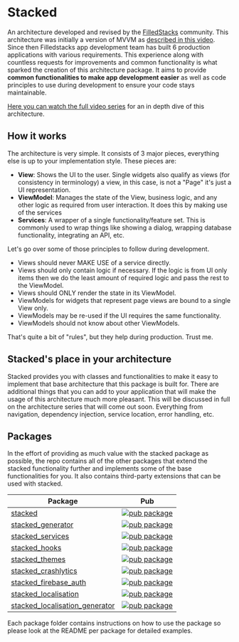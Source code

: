 # Stacked

An architecture developed and revised by the [FilledStacks](https://www.youtube.com/filledstacks) community. This architecture was initially a version of MVVM as [described in this video](https://youtu.be/kDEflMYTFlk). Since then Filledstacks app development team has built 6 production applications with various requirements. This experience along with countless requests for improvements and common functionality is what sparked the creation of this architecture package. It aims to provide **common functionalities to make app development easier** as well as code principles to use during development to ensure your code stays maintainable.

[Here you can watch the full video series](https://www.youtube.com/playlist?list=PLdTodMosi-BwM4XkagNwe4KADOMWQS5X-) for an in depth dive of this architecture.

## How it works

The architecture is very simple. It consists of 3 major pieces, everything else is up to your implementation style. These pieces are:

- **View**: Shows the UI to the user. Single widgets also qualify as views (for consistency in terminology) a view, in this case, is not a "Page" it's just a UI representation.
- **ViewModel**: Manages the state of the View, business logic, and any other logic as required from user interaction. It does this by making use of the services
- **Services**: A wrapper of a single functionality/feature set. This is commonly used to wrap things like showing a dialog, wrapping database functionality, integrating an API, etc.

Let's go over some of those principles to follow during development.

- Views should never MAKE USE of a service directly.
- Views should only contain logic if necessary. If the logic is from UI only items then we do the least amount of required logic and pass the rest to the ViewModel.
- Views should ONLY render the state in its ViewModel.
- ViewModels for widgets that represent page views are bound to a single View only.
- ViewModels may be re-used if the UI requires the same functionality.
- ViewModels should not know about other ViewModels.

That's quite a bit of "rules", but they help during production. Trust me.

## Stacked's place in your architecture

Stacked provides you with classes and functionalities to make it easy to implement that base architecture that this package is built for. There are additional things that you can add to your application that will make the usage of this architecture much more pleasant. This will be discussed in full on the architecture series that will come out soon. Everything from navigation, dependency injection, service location, error handling, etc.

## Packages

In the effort of providing as much value with the stacked package as possible, the repo contains all of the other packages that extend the stacked functionality further and implements some of the base functionalities for you. It also contains third-party extensions that can be used with stacked.

| Package                                                                                                                                            | Pub                                                                                                                                        |
| -------------------------------------------------------------------------------------------------------------------------------------------------- | ------------------------------------------------------------------------------------------------------------------------------------------ |
| [stacked](https://github.com/FilledStacks/stacked/tree/master/packages/stacked)                                                                    | [![pub package](https://img.shields.io/pub/v/stacked.svg)](https://pub.dev/packages/stacked)                                               |
| [stacked_generator](https://github.com/FilledStacks/stacked/tree/master/packages/stacked_generator)                                                  | [![pub package](https://img.shields.io/pub/v/stacked_generator.svg)](https://pub.dev/packages/stacked_generator)                           |
| [stacked_services](https://github.com/FilledStacks/stacked/tree/master/packages/stacked_services)                                                  | [![pub package](https://img.shields.io/pub/v/stacked_services.svg)](https://pub.dev/packages/stacked_services)                             |
| [stacked_hooks](https://github.com/FilledStacks/stacked/tree/master/packages/stacked_hooks)                                                        | [![pub package](https://img.shields.io/pub/v/stacked_hooks.svg)](https://pub.dev/packages/stacked_hooks)                                   |
| [stacked_themes](https://github.com/FilledStacks/stacked/tree/master/packages/stacked_themes)                                                      | [![pub package](https://img.shields.io/pub/v/stacked_themes.svg)](https://pub.dev/packages/stacked_themes)                                 |
| [stacked_crashlytics](https://github.com/FilledStacks/stacked/tree/master/packages/stacked_crashlytics)                                                      | [![pub package](https://img.shields.io/pub/v/stacked_crashlytics.svg)](https://pub.dev/packages/stacked_crashlytics)                       |
| [stacked_firebase_auth](https://github.com/FilledStacks/stacked/tree/master/packages/stacked_firebase_auth)                                                      | [![pub package](https://img.shields.io/pub/v/stacked_firebase_auth.svg)](https://pub.dev/packages/stacked_firebase_auth)                   |
| [stacked_localisation](https://github.com/FilledStacks/stacked/tree/master/packages/stacked_localisation/stacked_localisation)                     | [![pub package](https://img.shields.io/pub/v/stacked_localisation.svg)](https://pub.dev/packages/stacked_localisation)                     |
| [stacked_localisation_generator](https://github.com/FilledStacks/stacked/tree/master/packages/stacked_localisation/stacked_localisation_generator) | [![pub package](https://img.shields.io/pub/v/stacked_localisation_generator.svg)](https://pub.dev/packages/stacked_localisation_generator) |

Each package folder contains instructions on how to use the package so please look at the README per package for detailed examples.
